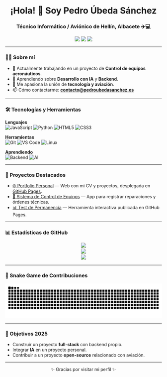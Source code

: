 <!-- Encabezado con un saludo y una breve introducción -->
<h1 align="center">¡Hola! 👋 Soy Pedro Úbeda Sánchez</h1>
<h3 align="center">Técnico Informático / Aviónico de Hellín, Albacete ✈️💻</h3>

<p align="center">
  <a href="https://pedroubedasanchez.es"><img src="https://img.shields.io/badge/🌐-Portfolio-blue?style=for-the-badge" /></a>
  <a href="https://linkedin.com/in/pubesan"><img src="https://img.shields.io/badge/LinkedIn-Perfil-informational?style=for-the-badge&logo=linkedin" /></a>
  <a href="mailto:contacto@pedroubedasanchez.es"><img src="https://img.shields.io/badge/Email-Contacto-red?style=for-the-badge&logo=gmail" /></a>
</p>

---

### 👨‍💻 Sobre mí
- 🔭 Actualmente trabajando en un proyecto de **Control de equipos aeronáuticos**.  
- 🌱 Aprendiendo sobre **Desarrollo con IA** y **Backend**.  
- 💬 Me apasiona la unión de **tecnología y aviación**.  
- 📫 Cómo contactarme: **contacto@pedroubedasanchez.es**  

---

### 🛠️ Tecnologías y Herramientas

**Lenguajes**  
![JavaScript](https://img.shields.io/badge/JavaScript-Intermediate-yellow?style=for-the-badge&logo=javascript&logoColor=black)
![Python](https://img.shields.io/badge/Python-Intermediate-blue?style=for-the-badge&logo=python&logoColor=white)
![HTML5](https://img.shields.io/badge/HTML5-Advanced-orange?style=for-the-badge&logo=html5&logoColor=white)
![CSS3](https://img.shields.io/badge/CSS3-Intermediate-blue?style=for-the-badge&logo=css3&logoColor=white)

**Herramientas**  
![Git](https://img.shields.io/badge/Git-Intermediate-orange?style=for-the-badge&logo=git&logoColor=white)
![VS Code](https://img.shields.io/badge/VSCode-Primary-blue?style=for-the-badge&logo=visualstudiocode&logoColor=white)
![Linux](https://img.shields.io/badge/Linux-Comfortable-black?style=for-the-badge&logo=linux&logoColor=yellow)

**Aprendiendo**  
![Backend](https://img.shields.io/badge/Backend-Learning-green?style=for-the-badge&logo=node.js&logoColor=white)
![AI](https://img.shields.io/badge/AI/ML-Exploring-purple?style=for-the-badge&logo=tensorflow&logoColor=white)

---

### 🚀 Proyectos Destacados
- [🌐 Portfolio Personal](https://github.com/BeLc3bU/PedroUbedaSanchez.github.io) — Web con mi CV y proyectos, desplegada en [GitHub Pages](https://belc3bu.github.io/PedroUbedaSanchez.github.io/).
- [🔧 Sistema de Control de Equipos](https://github.com/BeLc3bU/Control-de-Equipos) — App para registrar reparaciones y órdenes técnicas.
- [📊 Test de Permanencia](https://belc3bu.github.io/test-permanencia/) — Herramienta interactiva publicada en GitHub Pages.

---

### 📊 Estadísticas de GitHub
<p align="center">
  <img src="https://github-readme-stats.vercel.app/api?username=BeLc3bU&show_icons=true&theme=dracula&include_all_commits=true&count_private=true" />
  <br/>
  <img src="https://github-readme-stats.vercel.app/api/top-langs/?username=BeLc3bU&layout=compact&langs_count=8&theme=dracula" />
  <br/>
  <img src="https://streak-stats.demolab.com?user=BeLc3bU&theme=dracula&hide_border=true" />
</p>

---

### 🐍 Snake Game de Contribuciones
<p align="center">
  <img src="https://raw.githubusercontent.com/BeLc3bU/BeLc3bU/output/github-contribution-grid-snake.svg" />
</p>

---

### 🎯 Objetivos 2025
- Construir un proyecto **full-stack** con backend propio.  
- Integrar **IA** en un proyecto personal.  
- Contribuir a un proyecto **open-source** relacionado con aviación.  

---

<p align="center">✨ Gracias por visitar mi perfil ✨</p>
